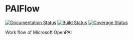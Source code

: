 # PAIFlow

[![Documentation Status](https://readthedocs.org/projects/paiflow/badge/?version=latest)](https://paiflow.readthedocs.io/en/latest/?badge=latest)
[![Build Status](https://travis-ci.com/debuggy/PAIFlow.svg?branch=master)](https://travis-ci.com/debuggy/PAIFlow)
[![Coverage Status](https://coveralls.io/repos/github/debuggy/PAIFlow/badge.svg?branch=master)](https://coveralls.io/github/debuggy/PAIFlow?branch=master)

Work flow of Microsoft OpenPAI
